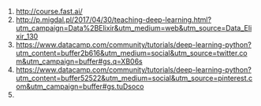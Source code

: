 1. http://course.fast.ai/ 
2. http://p.migdal.pl/2017/04/30/teaching-deep-learning.html?utm_campaign=Data%2BElixir&utm_medium=web&utm_source=Data_Elixir_130
3. https://www.datacamp.com/community/tutorials/deep-learning-python?utm_content=buffer2b616&utm_medium=social&utm_source=twitter.com&utm_campaign=buffer#gs.q=XB06s
4. https://www.datacamp.com/community/tutorials/deep-learning-python?utm_content=buffer52522&utm_medium=social&utm_source=pinterest.com&utm_campaign=buffer#gs.tuDsoco
5. 
